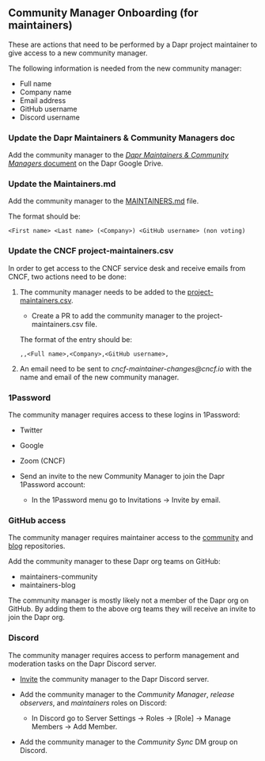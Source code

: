 ## Community Manager Onboarding (for maintainers)

These are actions that need to be performed by a Dapr project maintainer to give access to a new community manager.

The following information is needed from the new community manager:

- Full name
- Company name
- Email address
- GitHub username
- Discord username

### Update the Dapr Maintainers & Community Managers doc

Add the community manager to the [_Dapr Maintainers & Community Managers_ document](https://docs.google.com/document/d/1FRTKgEih_lWlTM5e5ZeTSwPxIwvWyWZhtWr8KCx8CXo) on the Dapr Google Drive.

### Update the Maintainers.md

Add the community manager to the [MAINTAINERS.md](MAINTAINERS.md) file.

The format should be:

```
<First name> <Last name> (<Company>) <GitHub username> (non voting)
```

### Update the CNCF project-maintainers.csv

In order to get access to the CNCF service desk and receive emails from CNCF, two actions need to be done:

1. The community manager needs to be added to the [project-maintainers.csv](
https://github.com/cncf/foundation/blob/main/project-maintainers.csv).

     - Create a PR to add the community manager to the project-maintainers.csv file.

    The format of the entry should be:

    ```csv
    ,,<Full name>,<Company>,<GitHub username>,
    ```

1. An email need to be sent to _cncf-maintainer-changes@cncf.io_ with the name and email of the new community manager.

### 1Password

The community manager requires access to these logins in 1Password:

- Twitter
- Google
- Zoom (CNCF)

- Send an invite to the new Community Manager to join the Dapr 1Password account:
  - In the 1Password menu go to Invitations -> Invite by email.

### GitHub access

The community manager requires maintainer access to the [community](https://github.com/dapr/community) and [blog](https://github.com/dapr/blog) repositories.

Add the community manager to these Dapr org teams on GitHub:

- maintainers-community
- maintainers-blog

The community manager is mostly likely not a member of the Dapr org on GitHub. By adding them to the above org teams they will receive an invite to join the Dapr org.

### Discord

The community manager requires access to perform management and moderation tasks on the Dapr Discord server.

- [Invite](https://bit.ly/dapr-discord) the community manager to the Dapr Discord server.
- Add the community manager to the _Community Manager_, _release observers_, and _maintainers_ roles on Discord:

  - In Discord go to Server Settings -> Roles -> [Role] ->  Manage Members -> Add Member.

- Add the community manager to the _Community Sync_ DM group on Discord.
